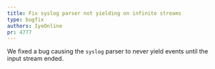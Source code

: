 ```yaml
---
title: Fix syslog parser not yielding on infinite streams
type: bugfix
authors: IyeOnline
pr: 4777
---
```


We fixed a bug causing the `syslog` parser to never yield events until the input
stream ended.
